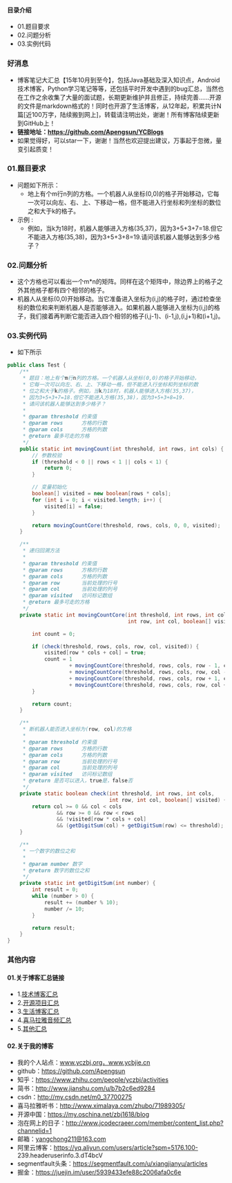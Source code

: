 #### 目录介绍
- 01.题目要求
- 02.问题分析
- 03.实例代码



### 好消息
- 博客笔记大汇总【15年10月到至今】，包括Java基础及深入知识点，Android技术博客，Python学习笔记等等，还包括平时开发中遇到的bug汇总，当然也在工作之余收集了大量的面试题，长期更新维护并且修正，持续完善……开源的文件是markdown格式的！同时也开源了生活博客，从12年起，积累共计N篇[近100万字，陆续搬到网上]，转载请注明出处，谢谢！所有博客陆续更新到GitHub上！
- **链接地址：https://github.com/Apengsun/YCBlogs**
- 如果觉得好，可以star一下，谢谢！当然也欢迎提出建议，万事起于忽微，量变引起质变！






### 01.题目要求
- 问题如下所示：
    - 地上有个m行n列的方格。一个机器人从坐标(0,0)的格子开始移动，它每一次可以向左、右、上、下移动一格，但不能进入行坐标和列坐标的数位之和大于k的格子。
- 示例 :
    - 例如，当k为18时，机器人能够进入方格(35,37)，因为3+5+3+7=18.但它不能进入方格(35,38)，因为3+5+3+8=19.请问该机器人能够达到多少格子？




### 02.问题分析
- 这个方格也可以看出一个m*n的矩阵。同样在这个矩阵中，除边界上的格子之外其他格子都有四个相邻的格子。 
- 机器人从坐标(0,0)开始移动。当它准备进入坐标为(i,j)的格子时，通过检查坐标的数位和来判断机器人是否能够进入。如果机器人能够进入坐标为(i,j)的格子，我们接着再判断它能否进入四个相邻的格子(i,j-1)、(i-1,j),(i,j+1)和(i+1,j)。


### 03.实例代码
- 如下所示
```java
public class Test {
    /**
     * 题目：地上有个m行n列的方格。一个机器人从坐标(0,0)的格子开始移动，
     * 它每一次可以向左、右、上、下移动一格，但不能进入行坐标和列坐标的数
     * 位之和大于k的格子。例如，当k为18时，机器人能够进入方格(35,37)，
     * 因为3+5+3+7=18.但它不能进入方格(35,38)，因为3+5+3+8=19.
     * 请问该机器人能够达到多少格子？
     *
     * @param threshold 约束值
     * @param rows      方格的行数
     * @param cols      方格的列数
     * @return 最多可走的方格
     */
    public static int movingCount(int threshold, int rows, int cols) {
        // 参数校验
        if (threshold < 0 || rows < 1 || cols < 1) {
            return 0;
        }

        // 变量初始化
        boolean[] visited = new boolean[rows * cols];
        for (int i = 0; i < visited.length; i++) {
            visited[i] = false;
        }

        return movingCountCore(threshold, rows, cols, 0, 0, visited);
    }

    /**
     * 递归回溯方法
     *
     * @param threshold 约束值
     * @param rows      方格的行数
     * @param cols      方格的列数
     * @param row       当前处理的行号
     * @param col       当前处理的列号
     * @param visited   访问标记数组
     * @return 最多可走的方格
     */
    private static int movingCountCore(int threshold, int rows, int cols,
                                       int row, int col, boolean[] visited) {

        int count = 0;

        if (check(threshold, rows, cols, row, col, visited)) {
            visited[row * cols + col] = true;
            count = 1
                    + movingCountCore(threshold, rows, cols, row - 1, col, visited)
                    + movingCountCore(threshold, rows, cols, row, col - 1, visited)
                    + movingCountCore(threshold, rows, cols, row + 1, col, visited)
                    + movingCountCore(threshold, rows, cols, row, col + 1, visited);
        }

        return count;
    }

    /**
     * 断机器人能否进入坐标为(row, col)的方格
     *
     * @param threshold 约束值
     * @param rows      方格的行数
     * @param cols      方格的列数
     * @param row       当前处理的行号
     * @param col       当前处理的列号
     * @param visited   访问标记数组
     * @return 是否可以进入，true是，false否
     */
    private static boolean check(int threshold, int rows, int cols,
                                 int row, int col, boolean[] visited) {
        return col >= 0 && col < cols
                && row >= 0 && row < rows
                && !visited[row * cols + col]
                && (getDigitSum(col) + getDigitSum(row) <= threshold);
    }

    /**
     * 一个数字的数位之和
     *
     * @param number 数字
     * @return 数字的数位之和
     */
    private static int getDigitSum(int number) {
        int result = 0;
        while (number > 0) {
            result += (number % 10);
            number /= 10;
        }

        return result;
    }
}
```






### 其他内容
#### 01.关于博客汇总链接
- 1.[技术博客汇总](https://www.jianshu.com/p/614cb839182c)
- 2.[开源项目汇总](https://blog.csdn.net/m0_37700275/article/details/80863574)
- 3.[生活博客汇总](https://blog.csdn.net/m0_37700275/article/details/79832978)
- 4.[喜马拉雅音频汇总](https://www.jianshu.com/p/f665de16d1eb)
- 5.[其他汇总](https://www.jianshu.com/p/53017c3fc75d)



#### 02.关于我的博客
- 我的个人站点：www.yczbj.org，www.ycbjie.cn
- github：https://github.com/Apengsun
- 知乎：https://www.zhihu.com/people/yczbj/activities
- 简书：http://www.jianshu.com/u/b7b2c6ed9284
- csdn：http://my.csdn.net/m0_37700275
- 喜马拉雅听书：http://www.ximalaya.com/zhubo/71989305/
- 开源中国：https://my.oschina.net/zbj1618/blog
- 泡在网上的日子：http://www.jcodecraeer.com/member/content_list.php?channelid=1
- 邮箱：yangchong211@163.com
- 阿里云博客：https://yq.aliyun.com/users/article?spm=5176.100- 239.headeruserinfo.3.dT4bcV
- segmentfault头条：https://segmentfault.com/u/xiangjianyu/articles
- 掘金：https://juejin.im/user/5939433efe88c2006afa0c6e










